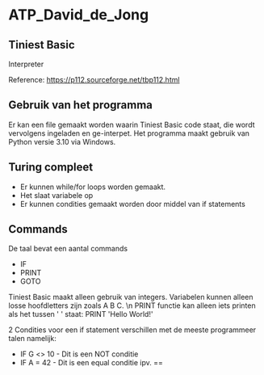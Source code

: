 # ATP_David_de_Jong

## Tiniest Basic

Interpreter

Reference: https://p112.sourceforge.net/tbp112.html


## Gebruik van het programma

Er kan een file gemaakt worden waarin Tiniest Basic code staat, die wordt vervolgens ingeladen en ge-interpet.
Het programma maakt gebruik van Python versie 3.10 via Windows.

## Turing compleet

- Er kunnen while/for loops worden gemaakt.
- Het slaat variabele op
- Er kunnen condities gemaakt worden door middel van if statements

## Commands

De taal bevat een aantal commands

- IF
- PRINT
- GOTO

Tiniest Basic maakt alleen gebruik van integers.
Variabelen kunnen alleen losse hoofdletters zijn zoals A B C.
\n PRINT functie kan alleen iets printen als het tussen ' ' staat: PRINT 'Hello World!'

2 Condities voor een if statement verschillen met de meeste programmeer talen namelijk:
- IF G <> 10 - Dit is een NOT conditie
- IF A = 42 - Dit is een equal conditie ipv. ==
